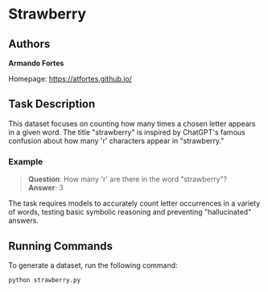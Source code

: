 # Strawberry

## Authors

**Armando Fortes**

Homepage: https://atfortes.github.io/

## Task Description

This dataset focuses on counting how many times a chosen letter appears in a given word. The title "strawberry" is inspired by ChatGPT's famous confusion about how many 'r' characters appear in "strawberry."

### Example

> **Question**: How many 'r' are there in the word "strawberry"?  
> **Answer**: 3

The task requires models to accurately count letter occurrences in a variety of words, testing basic symbolic reasoning and preventing "hallucinated" answers.

## Running Commands

To generate a dataset, run the following command:

```bash
python strawberry.py
